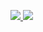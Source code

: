 <a href="https://www.instagram.com/kyuuuuuuuuu_m/?next=%2F" target="_blank"><img src="https://img.shields.io/badge/Instagram-E4405F?style=for-the-badge&logo=Instagram&logoColor=white">
<a href="https://www.instagram.com/kyuuuuuuuuu_m/?next=%2F" target="_blank"><img src="https://img.shields.io/badge/linkedin-0A66C2?style=for-the-badge&logo=LinkedIn&logoColor=white">
